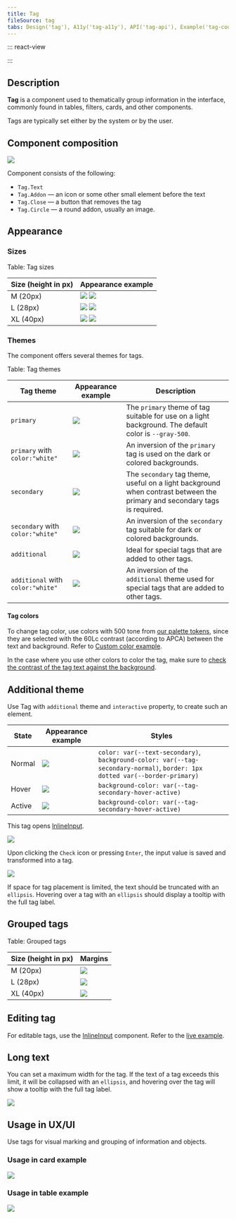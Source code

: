 ```yaml
---
title: Tag
fileSource: tag
tabs: Design('tag'), A11y('tag-a11y'), API('tag-api'), Example('tag-code'), Changelog('tag-changelog')
---
```


::: react-view

<script lang="tsx">
import React from 'react';
import { TagContainer } from '@semcore/ui/tag';
import EditM from '@semcore/ui/icon/Edit/m';
import PlaygroundGeneration from '@components/PlaygroundGeneration';

const App = PlaygroundGeneration((createGroupWidgets) => {
  const { bool, radio, text, select } = createGroupWidgets('Tag');

  const size = radio({
    key: 'size',
    defaultValue: 'l',
    label: 'Size',
    options: ['m', 'l', 'xl'],
  });

  const COLORS = [
    'gray-500',
    'blue-500',
    'green-500',
    'salad-500',
    'orange-500',
    'yellow-500',
    'red-500',
    'pink-500',
    'violet-500',
    'white',
  ];

  const color = select({
    key: 'color',
    defaultValue: 'gray-500',
    label: 'Color',
    options: COLORS.map((value) => ({
      name: value,
      value,
    })),
  });

  const theme = select({
    key: 'theme',
    defaultValue: 'primary',
    label: 'Theme',
    options: ['primary', 'secondary', 'additional'].map((value) => ({
      name: value,
      value,
    })),
  });

  const beforeIcon = bool({
    key: 'before Icon',
    defaultValue: false,
    label: 'Addon',
  });

  const imageIcon = bool({
    key: 'image Icon',
    defaultValue: false,
    label: 'Circle Addon',
  });

  const closeIcon = bool({
    key: 'close Icon',
    defaultValue: false,
    label: 'Close Button',
  });

  const interactive = bool({
    key: 'interactive',
    defaultValue: false,
    label: 'Interactive',
  });

  const active = bool({
    key: 'active',
    defaultValue: false,
    label: 'Active',
  });

  const disabled = bool({
    key: 'disabled',
    defaultValue: false,
    label: 'Disabled',
  });

  return (
    <TagContainer
      interactive={interactive}
      theme={theme}
      color={color}
      size={size}
      disabled={disabled}
    >
      <TagContainer.Tag active={active}>
        {beforeIcon && (
          <TagContainer.Tag.Addon>
            <EditM />
          </TagContainer.Tag.Addon>
        )}

        {imageIcon && (
          <TagContainer.Tag.Circle>
            <img src='https://picsum.photos/id/1025/28/28' />
          </TagContainer.Tag.Circle>
        )}
        <TagContainer.Tag.Text>Tag text</TagContainer.Tag.Text>
      </TagContainer.Tag>
      {closeIcon && <TagContainer.Close />}
    </TagContainer>
  );
});
</script>

:::

## Description

**Tag** is a component used to thematically group information in the interface, commonly found in tables, filters, cards, and other components.

Tags are typically set either by the system or by the user.

## Component composition

![](static/tag-composition.png)

Component consists of the following:

- `Tag.Text`
- `Tag.Addon` — an icon or some other small element before the text
- `Tag.Close` — a button that removes the tag
- `Tag.Circle` — a round addon, usually an image.

## Appearance

### Sizes

Table: Tag sizes

| Size (height in px) | Appearance example                             |
| ------------------- | ---------------------------------------------- |
| M (20px)            | ![](static/tag-M.png) ![](static/tag2-M.png)   |
| L (28px)            | ![](static/tag-L.png) ![](static/tag2-L.png)   |
| XL (40px)           | ![](static/tag-XL.png) ![](static/tag2-XL.png) |

### Themes

The component offers several themes for tags.

Table: Tag themes

| Tag theme                         | Appearance example                | Description                                                                                                               |
| --------------------------------- | --------------------------------- | ------------------------------------------------------------------------------------------------------------------------- |
| `primary`                         | ![](static/primary.png)           | The `primary` theme of tag suitable for use on a light background. The default color is `--gray-500`.                     |
| `primary` with `color:"white"`    | ![](static/primary-invert.png)    | An inversion of the `primary` tag is used on the dark or colored backgrounds.                                             |
| `secondary`                       | ![](static/secondary.png)         | The `secondary` tag theme, useful on a light background when contrast between the primary and secondary tags is required. |
| `secondary` with `color:"white"`  | ![](static/secondary-invert.png)  | An inversion of the `secondary` tag suitable for dark or colored backgrounds.                                             |
| `additional`                      | ![](static/additional.png)        | Ideal for special tags that are added to other tags.                                                                      |
| `additional` with `color:"white"` | ![](static/additional-invert.png) | An inversion of the `additional` theme used for special tags that are added to other tags.                                |

#### Tag colors

To change tag color, use colors with 500 tone from [our palette tokens](/style/design-tokens/design-tokens#base-tokens-palette), since they are selected with the 60Lc contrast (according to APCA) between the text and background. Refer to [Custom color example](/components/tag/tag-code#custom-color).

In the case where you use other colors to color the tag, make sure to [check the contrast of the tag text against the background](/core-principles/a11y/a11y-design#color_and_contrast).

## Additional theme

Use Tag with `additional` theme and `interactive` property, to create such an element.

| State  | Appearance example     | Styles                                                                                                                      |
| ------ | ---------------------- | --------------------------------------------------------------------------------------------------------------------------- |
| Normal | ![](static/normal.png) | `color: var(--text-secondary)`, `background-color: var(--tag-secondary-normal)`, `border: 1px dotted var(--border-primary)` |
| Hover  | ![](static/hover.png)  | `background-color: var(--tag-secondary-hover-active)`                                                                       |
| Active | ![](static/active.png) | `background-color: var(--tag-secondary-hover-active)`                                                                       |

This tag opens [InlineInput](/components/inline-input/inline-input).

![](static/add-input-L.png)

Upon clicking the `Check` icon or pressing `Enter`, the input value is saved and transformed into a tag.

![](static/add-loading-L.png)

If space for tag placement is limited, the text should be truncated with an `ellipsis`. Hovering over a tag with an `ellipsis` should display a tooltip with the full tag label.

## Grouped tags

Table: Grouped tags

| Size (height in px) | Margins                        |
| ------------------- | ------------------------------ |
| M (20px)            | ![](static/tag-margins-M.png)  |
| L (28px)            | ![](static/tag-margins-L.png)  |
| XL (40px)           | ![](static/tag-margins-XL.png) |

## Editing tag

For editable tags, use the [InlineInput](/components/inline-input/inline-input) component. Refer to the [live example](/components/tag/tag-code#editing_tag).

## Long text

You can set a maximum width for the tag. If the text of a tag exceeds this limit, it will be collapsed with an `ellipsis`, and hovering over the tag will show a tooltip with the full tag label.

![](static/ellipsis.png)

<!-- @## Minimizing number of tags

In case you have a huge number of tags and don’t need to show them all at once, minimize them to a tag with three dots. When you click on it, all hidden tags will be opened.

::: tip
Unfortunately, this solution can be found in several places so far.
:::

![more tags example](static/more-tags.png) -->

## Usage in UX/UI

Use tags for visual marking and grouping of information and objects.

### Usage in card example

![](static/tag-card.png)

### Usage in table example

![](static/tag-table-pic.png)
